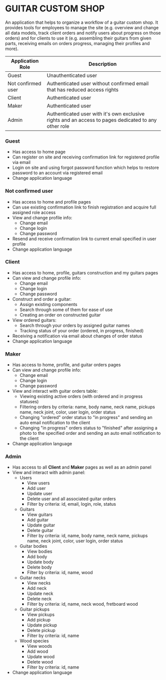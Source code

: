 # GUITAR CUSTOM SHOP #
An application that helps to organize a workflow of a guitar custom shop. It provides tools for employees to manage the 
site (e.g. overview and change all data models, track client orders and notify users about progress on those orders)
and for clients to use it (e.g. assembling their guitars from given parts, receiving emails on orders progress, managing
their profiles and more).

Application Role | Description
--- | ---
Guest | Unauthenticated user
Not confirmed user | Authenticated user without confirmed email that has reduced access rights
Client | Authenticated user
Maker | Authenticated user
Admin | Authenticated user with it's own exclusive rights and an access to pages dedicated to any other role

### Guest ###
* Has access to home page
* Can register on site and receiving confirmation link for registered profile via email
* Login on site and using forgot password function which helps to restore password to an account via registered email
* Change application language

### Not confirmed user ###
* Has access to home and profile pages
* Can use existing confirmation link to finish registration and acquire full assigned role access
* View and change profile info:
    * Change email
    * Change login
    * Change password
* Resend and receive confirmation link to current email specified in user profile
* Change application language

### Client ###
* Has access to home, profile, guitars construction and my guitars pages
* Can view and change profile info:
    * Change email
    * Change login
    * Change password
* Construct and order a guitar:
    * Assign existing components
    * Search through some of them for ease of use
    * Creating an order on constructed guitar
* View ordered guitars:
    * Search through your orders by assigned guitar names
    * Tracking status of your order (ordered, in progress, finished)
* Receiving a notification via email about changes of order status
* Change application language

### Maker ###
* Has access to home, profile, and guitar orders pages
* Can view and change profile info:
    * Change email
    * Change login
    * Change password
* View and interact with guitar orders table:
    * Viewing existing active orders (with ordered and in progress statuses)
    * Filtering orders by criteria: name, body name, neck name, pickups name, neck joint, color, user login, order status
    * Changing "ordered" order status to "in progress" and sending an auto email notification to the client
    * Changing "in progress" orders status to "finished" after assigning a photo to the specified order  and sending
      an auto email notification to the client
* Change application language

### Admin ###
* Has access to all **Client** and **Maker** pages as well as an admin panel
* View and interact with admin panel:
    * Users
        * View users
        * Add user
        * Update user
        * Delete user and all associated guitar orders
        * Filter by criteria: id, email, login, role, status
    * Guitars
        * View guitars
        * Add guitar
        * Update guitar
        * Delete guitar
        * Filter by criteria: id, name, body name, neck name, pickups name, neck joint, color, user login, order status
    * Guitar bodies
        * View bodies
        * Add body
        * Update body
        * Delete body
        * Filter by criteria: id, name, wood
    * Guitar necks
        * View necks
        * Add neck
        * Update neck
        * Delete neck
        * Filter by criteria: id, name, neck wood, fretboard wood
    * Guitar pickups
        * View pickups
        * Add pickup
        * Update pickup
        * Delete pickup
        * Filter by criteria: id, name
    * Wood species
        * View woods
        * Add wood
        * Update wood
        * Delete wood
        * Filter by criteria: id, name
* Change application language